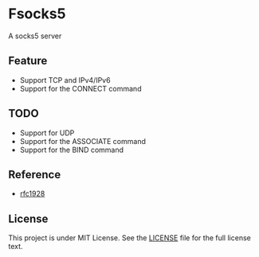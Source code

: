 # Fsocks5

A socks5 server

## Feature
* Support TCP and IPv4/IPv6
* Support for the CONNECT command

## TODO

* Support for UDP
* Support for the ASSOCIATE command
* Support for the BIND command

## Reference
* [rfc1928](https://www.ietf.org/rfc/rfc1928.txt)

## License

This project is under MIT License. See the [LICENSE](https://github.com/aomori446/Fangks?tab=MIT-1-ov-file#) file for the full license text.
